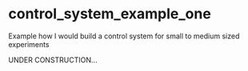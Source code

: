 # control_system_example_one
Example how I would build a control system for small to medium sized experiments

UNDER CONSTRUCTION...
